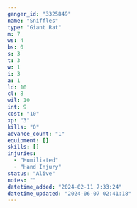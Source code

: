 ```yaml
---
ganger_id: "3325849"
name: "Sniffles"
type: "Giant Rat"
m: 7
ws: 4
bs: 0
s: 3
t: 3
w: 1
i: 3
a: 1
ld: 10
cl: 8
wil: 10
int: 9
cost: "10"
xp: "3"
kills: "0"
advance_count: "1"
equipment: []
skills: []
injuries: 
  - "Humiliated"
  - "Hand Injury"
status: "Alive"
notes: ""
datetime_added: "2024-02-11 7:33:24"
datetime_updated: "2024-06-07 02:41:18"
---
```



